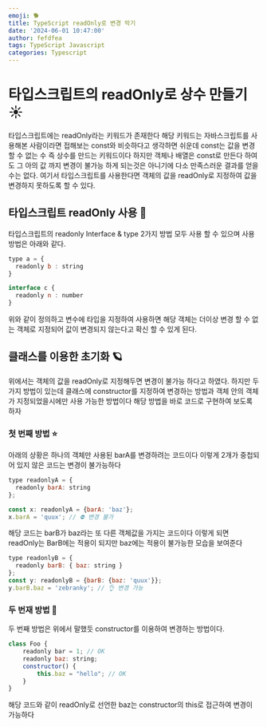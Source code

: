 ```yaml
---
emoji: 🐕
title: TypeScript readOnly로 변경 막기
date: '2024-06-01 10:47:00'
author: fefdfea
tags: TypeScript Javascript
categories: Typescript
---
```


# 타입스크립트의 readOnly로 상수 만들기 ☀️

타입스크립트에는 readOnly라는 키워드가 존재한다 해당 키워드는 자바스크립트를 사용해본 사람이라면 접해보는 const와 비슷하다고 생각하면 쉬운데 const는 값을 변경할 수 없는 수 즉 상수를 만드는 키워드이다 하지만 객체나 배열은 const로 만든다 하여도 그 아의 값 까지 변경이 불가능 하게 되는것은 아니기에 다소 만족스러운 결과를 얻을 수는 없다. 여기서 타입스크립트를 사용한다면 객체의 값을 readOnly로 지정하여 값을 변경하지 못하도록 할 수 있다.

## 타입스크립트 readOnly 사용 🌝

타입스크립트의 readonly Interface & type 2가지 방법 모두 사용 할 수 있으며 사용 방법은 아래와 같다.

```javascript
type a = {
  readonly b : string
}

interface c {
  readonly n : number
}

```

위와 같이 정의하고 변수에 타입을 지정하여 사용하면 해당 객체는 더이상 변경 할 수 없는 객체로 지정되어 값이 변경되지 않는다고 확신 할 수 있게 된다.

## 클래스를 이용한 초기화 🪐

위에서는 객체의 값을 readOnly로 지정해두면 변경이 불가능 하다고 하였다. 하지만 두가지 방법이 있는데 클래스에 constructor를 지정하여 변경하는 방법과 객체 안의 객체가 지정되었을시에만 사용 가능한 방법이다 해당 방법을 바로 코드로 구현하여 보도록 하자

### 첫 번째 방법 ⭐

아래의 상황은 하나의 객체만 사용된 barA를 변경하려는 코드이다 이렇게 2개가 중첩되어 있지 않은 코드는 변경이 불가능하다

```javascript
type readonlyA = {
  readonly barA: string
};

const x: readonlyA = {barA: 'baz'};
x.barA = 'quux'; // ⛔️ 변경 불가
```

해당 코드는 barB가 baz라는 또 다른 객체값을 가지는 코드이다 이렇게 되면 readOnly는 BarB에는 적용이 되지만 baz에는 적용이 불가능한 모습을 보여준다

```javascript
type readonlyB = {
  readonly barB: { baz: string }
};
const y: readonlyB = {barB: {baz: 'quux'}};
y.barB.baz = 'zebranky'; // 👌 변경 가능
```

### 두 번재 방법 🌟

두 번째 방법은 위에서 말했듯 constructor를 이용하여 변경하는 방법이다.

```javascript
class Foo {
    readonly bar = 1; // OK
    readonly baz: string;
    constructor() {
        this.baz = "hello"; // OK
    }
}
```

해당 코드와 같이 readOnly로 선언한 baz는 constructor의 this로 접근하여 변경이 가능하다
